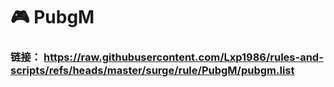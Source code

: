 # 🎮 PubgM
### 链接： https://raw.githubusercontent.com/Lxp1986/rules-and-scripts/refs/heads/master/surge/rule/PubgM/pubgm.list
